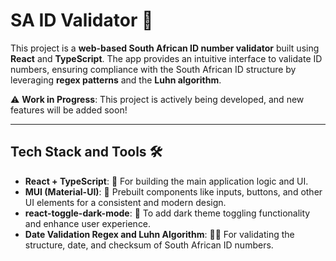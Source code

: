 # SA ID Validator 🚀

This project is a **web-based South African ID number validator** built using **React** and **TypeScript**. The app provides an intuitive interface to validate ID numbers, ensuring compliance with the South African ID structure by leveraging **regex patterns** and the **Luhn algorithm**.

⚠️ **Work in Progress**: This project is actively being developed, and new features will be added soon!

---

## **Tech Stack and Tools** 🛠️

- **React + TypeScript**: 🧩 For building the main application logic and UI.
- **MUI (Material-UI)**: 🎨 Prebuilt components like inputs, buttons, and other UI elements for a consistent and modern design.
- **react-toggle-dark-mode**: 🌙 To add dark theme toggling functionality and enhance user experience.
- **Date Validation Regex and Luhn Algorithm**: 📅🔢 For validating the structure, date, and checksum of South African ID numbers.
